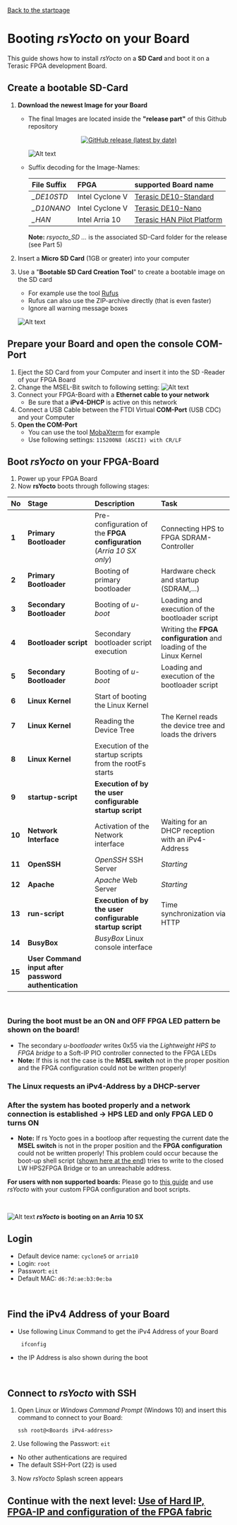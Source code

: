  [Back to the startpage](https://github.com/robseb/rsyocto)
 
# Booting *rsYocto* on your Board
This guide shows how to install *rsYocto* on a **SD Card** and boot it on a Terasic FPGA development Board. 

## Create a bootable SD-Card 
1. **Download the newest Image for your Board**
    + The final Images are located inside the **"release part"** of this Github repository 
       <p align="center">
        <a href="https://github.com/robseb/rsyocto/releases">
         <img alt="GitHub release (latest by date)" src="https://img.shields.io/github/v/release/robseb/rsyocto">
        </a>	 
       </p>
       
      ![Alt text](releasepart2.png?raw=true "relase part")
    
    + Suffix decoding for the Image-Names:
    
      | File Suffix | FPGA | supported Board name 
      |:--|:--|:--|
      | *_DE10STD* | Intel Cyclone V | [Terasic DE10-Standard](https://www.terasic.com.tw/cgi-bin/page/archive.pl?Language=English&CategoryNo=167&No=1081)
      | *_D10NANO* | Intel Cyclone V | [Terasic DE10-Nano](https://www.terasic.com.tw/cgi-bin/page/archive.pl?Language=English&CategoryNo=167&No=1046)
      | *_HAN* | Intel Arria 10 | [Terasic HAN Pilot Platform](https://www.terasic.com.tw/cgi-bin/page/archive.pl?Language=English&CategoryNo=228&No=1133)
      
      **Note:** *rsyocto_SD ...* is the associated SD-Card folder for the release (see Part 5) 
 2. Insert a **Micro SD Card** (1GB or greater) into your computer  
 3. Use a "**Bootable SD Card Creation Tool**" to create a bootable image on the SD card
    + For example use the tool [Rufus](https://rufus.ie/) 
    + Rufus can also use the ZIP-archive directly (that is even faster)
    + Ignore all warning message boxes

      
    ![Alt text](rufusSDbuilf2.png?raw=true "rufus")
    
  ## Prepare your Board and open the console COM-Port
  1. Eject the SD Card from your Computer and insert it into the SD -Reader of your FPGA Board
  2. Change the MSEL-Bit switch to following setting: 
   ![Alt text](requiredMSEL.jpg?raw=true "Required MSEL-Bit Switch Selection")
  3. Connect your FPGA-Board with a **Ethernet cable to your network**
     + Be sure that a **iPv4-DHCP** is active on this network 
  4. Connect a USB Cable between the FTDI Virtual **COM-Port** (USB CDC) and your Computer
  5. **Open the COM-Port**
     + You can use the tool [MobaXterm](https://mobaxterm.mobatek.net/) for example
     + Use following settings: `115200N8 (ASCII) with CR/LF`
    
## Boot *rsYocto* on your FPGA-Board
  1. Power up your FPGA Board
  2. Now **rsYocto** boots through following stages:
  
   | No | Stage | Description | Task 
   |:--|:--|:--|:--|
   | **1** | **Primary Bootloader** | Pre-configuration of the **FPGA configuration** (*Arria 10 SX only*) | Connecting HPS to FPGA SDRAM-Controller 
   | **2** | **Primary Bootloader** | Booting of primary bootloader | Hardware check and startup (SDRAM,...)
   | **3** | **Secondary Bootloader** | Booting of *u-boot* | Loading and execution of the bootloader script
   | **4** | **Bootloader script** | Secondary bootloader script execution | Writing the **FPGA configuration** and loading of the Linux Kernel
   | **5** | **Secondary Bootloader** | Booting of *u-boot* | Loading and execution of the bootloader script
   | **6** | **Linux Kernel** | Start of booting the Linux Kernel |  
   | **7** | **Linux Kernel** | Reading the Device Tree | The Kernel reads the device tree and loads the drivers 
   | **8** | **Linux Kernel** | Execution of the startup scripts from the rootFs starts | 
   | **9** | **startup-script** | **Execution of by the user configurable startup script** |
   | **10** | **Network Interface** | Activation of the Network interface | Waiting for an DHCP reception with an iPv4-Address
   | **11** | **OpenSSH** | *OpenSSH* SSH Server  | *Starting*
   | **12** | **Apache** | *Apache* Web Server  | *Starting*
   | **13** | **run-script** | **Execution of by the user configurable startup script** | Time synchronization via HTTP
   | **14** | **BusyBox** | *BusyBox* Linux console interface | 
   | **15** | **User Command input after password authentication** |
   <br>
   
  ### **During the boot must be an ON and OFF FPGA LED pattern be shown on the board!**
   * The secondary *u-bootloader* writes 0x55 via the *Lightweight HPS to FPGA bridge* to a Soft-IP PIO controller connected to the FPGA LEDs
   * **Note:** If this is not the case is the **MSEL switch** not in the proper position and the FPGA configuration could not be written properly!
  ### **The Linux requests an iPv4-Address by a DHCP-server**
  ### **After the system has booted properly and a network connection is established -> HPS LED and only FPGA LED 0 turns ON** 
   * **Note:** If rs Yocto goes in a bootloop after requesting the current date the **MSEL switch** is not in the proper position and the **FPGA configuration** could not be written properly! This problem could occur because the boot-up shell script ([shown here at the end](https://github.com/robseb/rsyocto/blob/rsYocto-1.03/doc/guides/6_newFPGAconf.md)) tries to write to the closed LW HPS2FPGA Bridge or to an unreachable address.

**For users with non supported boards:** Please go to [this guide](https://github.com/robseb/rsyocto/blob/rsYocto-1.03/doc/guides/6_newFPGAconf.md) and use *rsYocto* with your custom FPGA configuration and boot scripts.
  
  <br>
  
   ![Alt text](rsYoctoArria10BootLog.gif?raw=true "rufus")
   ***rsYocto* is booting on an Arria 10 SX**
  
  
## Login
* Default device name: `cyclone5` or `arria10` 
* Login: `root`
* Passwort:  `eit`
* Default MAC: `d6:7d:ae:b3:0e:ba`
 <br>
 
 ## Find the iPv4 Address of your Board
 * Use following Linux Command to get the iPv4 Address of your Board
     ````shell
      ifconfig
     ```` 
 * the IP Address is also shown during the boot
 <br> 
 
## Connect to *rsYocto* with SSH
1. Open Linux or *Windows Command Prompt* (Windows 10) and insert this command to connect to your Board: 
    ```
    ssh root@<Boards iPv4-address>
    ```
2. Use following the Passwort: `eit`
  * No other authentications are required
  * The default SSH-Port (22) is used 
3. Now *rsYocto* Splash screen appears

 ## Continue with the next level: [Use of Hard IP, FPGA-IP and configuration of the FPGA fabric](2_FPGA_HARDIP.md)
